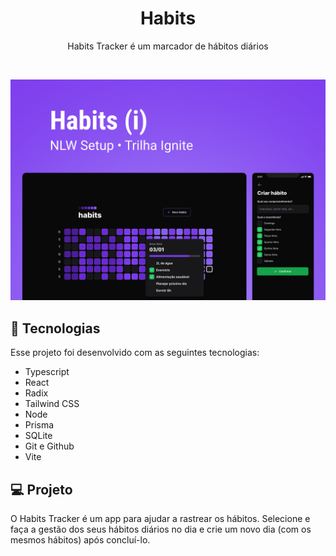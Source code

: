 <h1 align="center">Habits</h1>

<p align="center">Habits Tracker é um marcador de hábitos diários <br/>
</p>

<br>

<p align="center">
  <img alt="Habits web" src="habits.png" width="100%" height="70%">
</p>

## 🚀 Tecnologias

Esse projeto foi desenvolvido com as seguintes tecnologias:

- Typescript
- React 
- Radix
- Tailwind CSS
- Node 
- Prisma
- SQLite
- Git e Github
- Vite

## 💻 Projeto

O Habits Tracker é um app para ajudar a rastrear os hábitos. 
Selecione e faça a gestão dos seus hábitos diários no dia e crie um novo dia (com os mesmos hábitos) após concluí-lo.


